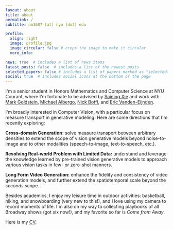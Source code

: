 ```yaml
---
layout: about
title: about
permalink: /
subtitle: nm3607 [at] nyu [dot] edu

profile:
  align: right
  image: profile.jpg
  image_circular: false # crops the image to make it circular
  more_info: 

news: true  # includes a list of news items
latest_posts: false  # includes a list of the newest posts
selected_papers: false # includes a list of papers marked as "selected={true}"
social: true  # includes social icons at the bottom of the page
---
```


I'm a senior student in Honors Mathematics and Computer Science at NYU Courant, where I'm fortunate to be advised by [Saining Xie](https://www.sainingxie.com/) and work with [Mark Goldstein](https://marikgoldstein.github.io/), [Michael Albergo](http://malbergo.me/), [Nick Boffi](https://nmboffi.github.io/), and [Eric Vanden-Eijnden](https://wp.nyu.edu/courantinstituteofmathematicalsciences-eve2/).

I'm broadly interested in Computer Vision, with a particular focus on measure transport in generative modeling. Here are some directions that I'm recently exploring:

**Cross-domain Generation:** solve measure transport between arbitrary densities to extend the scope of vision generative models beyond noise-to-image and to other modalities (speech-to-image, text-to-speech, etc.). 

**Resolving Real-world Problem with Limited Data:** understand and leverage the knowledge learned by pre-trained vision generative models to approach various vision tasks in few- or zero-shot manners. 

**Long Form Video Generation:** enhance the fidelity and consistency of video generation models, and further extend the spatiotemporal scale beyond the *seconds* scope. 

Besides academics, I enjoy my leisure time in outdoor activities: basketball, hiking, and snowboarding (very new to this!), and I love using my camera to record moments of life. I'm also on my way to collecting playbooks of all Broadway shows (got six now!), and my favorite so far is *Come from Away*. 

Here is my [CV](assets/pdf/CV.pdf).

<!-- Write your biography here. Tell the world about yourself. Link to your favorite [subreddit](http://reddit.com). You can put a picture in, too. The code is already in, just name your picture `prof_pic.jpg` and put it in the `img/` folder.

Put your address / P.O. box / other info right below your picture. You can also disable any of these elements by editing `profile` property of the YAML header of your `_pages/about.md`. Edit `_bibliography/papers.bib` and Jekyll will render your [publications page](/al-folio/publications/) automatically.

Link to your social media connections, too. This theme is set up to use [Font Awesome icons](https://fontawesome.com/) and [Academicons](https://jpswalsh.github.io/academicons/), like the ones below. Add your Facebook, Twitter, LinkedIn, Google Scholar, or just disable all of them. -->
